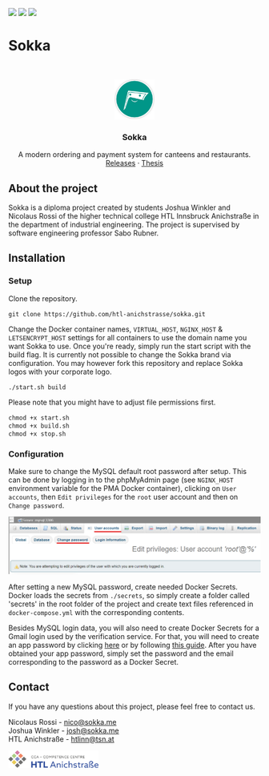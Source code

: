 [![](https://tokei.rs/b1/github/htl-anichstrasse/sokka?category=code)](https://github.com/XAMPPRocky/tokei)
[![](https://img.shields.io/codacy/grade/9668f5d04b3d4f8f9b9ad2166e5f17af)](https://www.codacy.com/gh/htl-anichstrasse/sokka/dashboard?utm_source=github.com&amp;utm_medium=referral&amp;utm_content=htl-anichstrasse/sokka&amp;utm_campaign=Badge_Grade)
[![](https://img.shields.io/github/license/htl-anichstrasse/sokka)](https://github.com/htl-anichstrasse/sokka/blob/master/LICENSE)

# Sokka

<br/>
<p align="center">
  <a href="https://sokka.me/">
    <img src=".github/icon_sokka.png" alt="Sokka Logo" height="80">
  </a>

  <h3 align="center">Sokka</h3>

  <p align="center">
    A modern ordering and payment system for canteens and restaurants.
    <br/>
    <a href="https://github.com/htl-anichstrasse/sokka/releases">Releases</a>
    ·
    <a href="https://sokka.me/thesis.pdf">Thesis</a>
  </p>
</p>

## About the project
Sokka is a diploma project created by students Joshua Winkler and Nicolaus Rossi of the higher technical college HTL Innsbruck Anichstraße in the department of industrial engineering. The project is supervised by software engineering professor Sabo Rubner.

## Installation

### Setup

Clone the repository.
```
git clone https://github.com/htl-anichstrasse/sokka.git
```

Change the Docker container names, `VIRTUAL_HOST`, `NGINX_HOST` & `LETSENCRYPT_HOST` settings for all containers to use the domain name you want Sokka to use. Once you're ready, simply run the start script with the build flag. It is currently not possible to change the Sokka brand via configuration. You may however fork this repository and replace Sokka logos with your corporate logo.

```
./start.sh build
```

Please note that you might have to adjust file permissions first.

```
chmod +x start.sh
chmod +x build.sh
chmod +x stop.sh
```

### Configuration

Make sure to change the MySQL default root password after setup. This can be done by logging in to the phpMyAdmin page (see `NGINX_HOST` environment variable for the PMA Docker container), clicking on `User accounts`, then `Edit privileges` for the `root` user account and then on `Change password`.

<img src=".github/phpmyadmin_changepassword.png" alt="phpMyAdmin Change Password Screenshot">

After setting a new MySQL password, create needed Docker Secrets. Docker loads the secrets from `./secrets`, so simply create a folder called 'secrets' in the root folder of the project and create text files referenced in `docker-compose.yml` with the corresponding contents.

Besides MySQL login data, you will also need to create Docker Secrets for a Gmail login used by the verification service. For that, you will need to create an app password by clicking [here](https://myaccount.google.com/u/1/apppasswords) or by following [this guide](https://support.google.com/accounts/answer/185833). After you have obtained your app password, simply set the password and the email corresponding to the password as a Docker Secret.

## Contact

If you have any questions about this project, please feel free to contact us.

Nicolaus Rossi - nico@sokka.me<br>
Joshua Winkler - josh@sokka.me<br>
HTL Anichstraße - htlinn@tsn.at

<a href="https://htlanichstrasse.tirol" target="_blank"><img src=".github/logo_background.png" width="180px"></a>
